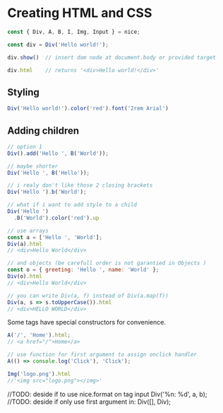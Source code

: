 Creating HTML and CSS
===========

```javascript
const { Div, A, B, I, Img, Input } = nice;

const div = Div('Hello world!');

div.show()  // insert dom node at document.body or provided target

div.html    // returns '<div>Hello world!</div>'
```

## Styling
```javascript
Div('Hello world!').color('red').font('2rem Arial')

```


## Adding children
```javascript
// option 1
Div().add('Hello ', B('World'));  

// maybe shorter
Div('Hello ', B('Hello'));  

// i realy don't like those 2 closing brackets
Div('Hello ').b('World');  

// what if i want to add style to a child
Div('Hello ')
  .B('World').color('red').up

// use arrays
const a = ['Hello ', 'World'];
Div(a).html
// <div>Hello World</div>

// and objects (be carefull order is not garantied in Objects )
const o = { greeting: 'Hello ', name: 'World' };
Div(o).html
// <div>Hello World</div>

// you can write Div(a, f) instead of Div(a.map(f)) 
Div(a, s => s.toUpperCase()).html
// <div>HELLO WORLD</div>
```

Some tags have special constructors for convenience.
```javascript
A('/', 'Home').html;
// <a href="/">Home</a>

// use function for first argument to assign onclick handler
A(() => console.log('Click'), 'Click');

Img('logo.png').html
//'<img src="logo.png"></img>'

```

//TODO: deside if to use nice.format on tag input Div('%n: %d', a, b);
//TODO: deside if only use first argument in: Div([], Div);

